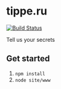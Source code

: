 # tippe.ru

[![Build Status](https://travis-ci.org/BenAllenUK/tippe.ru.svg?branch=master)](https://travis-ci.org/BenAllenUK/tippe.ru)

Tell us your secrets


## Get started
 1) `npm install`
 2) `node site/www`
